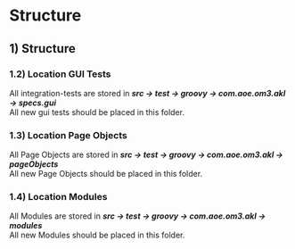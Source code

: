 # Structure

## 1) Structure
### 1.2) Location GUI Tests
All integration-tests are stored in ***src -> test -> groovy -> com.aoe.om3.akl -> specs.gui*** \
All new gui tests should be placed in this folder.

### 1.3) Location Page Objects
All Page Objects are stored in ***src -> test -> groovy -> com.aoe.om3.akl -> pageObjects*** \
All new Page Objects should be placed in this folder.

### 1.4) Location Modules
All Modules are stored in ***src -> test -> groovy -> com.aoe.om3.akl -> modules*** \
All new Modules should be placed in this folder.
